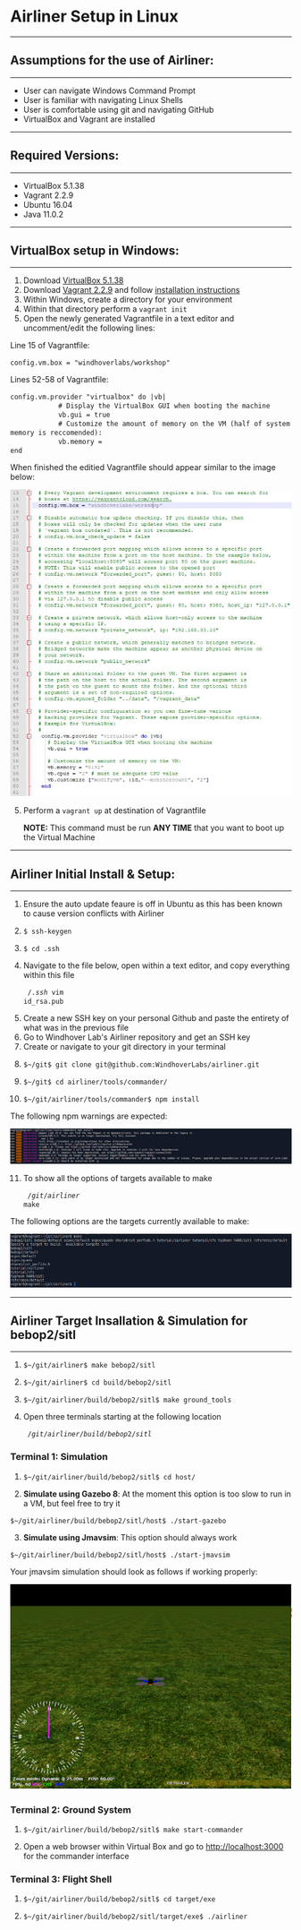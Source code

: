 # Airliner Setup in Linux
***
## Assumptions for the use of Airliner:
***
* User can navigate Windows Command Prompt
* User is familiar with navigating Linux Shells
* User is comfortable using git and navigating GitHub
* VirtualBox and Vagrant are installed

***
## Required Versions:
***
* VirtualBox 5.1.38
* Vagrant 2.2.9
* Ubuntu 16.04
* Java 11.0.2

***
## VirtualBox setup in Windows:
***

1. Download [VirtualBox 5.1.38](https://www.virtualbox.org/wiki/Download_Old_Builds_5_1 "VirtualBox 5.1.38")
2. Download [Vagrant 2.2.9](https://www.vagrantup.com/downloads "Vagrant 2.2.9") and follow [installation instructions](https://www.vagrantup.com/docs/installation)
2. Within Windows, create a directory for your environment
3. Within that directory perform a `vagrant init`
4. Open the newly generated Vagrantfile in a text editor and uncomment/edit the following lines: 

Line 15 of Vagrantfile:

<pre><code>config.vm.box = "windhoverlabs/workshop"</code></pre>

Lines 52-58 of Vagrantfile:

<pre><code>config.vm.provider "virtualbox" do |vb|
            # Display the VirtualBox GUI when booting the machine
            vb.gui = true
            # Customize the amount of memory on the VM (half of system memory is reccomended):
            vb.memory = 
end</code></pre>

When finished the editied Vagrantfile should appear similar to the image below:

![1](resources/vagrantfile_setup.JPG "Edited Vagrantfile")

5. Perform a `vagrant up` at destination of Vagrantfile

	**NOTE:** This command must be run **ANY TIME** that you want to boot up the Virtual Machine

***
## Airliner Initial Install & Setup:
***


1. Ensure the auto update feaure is off in Ubuntu as this has been known to cause version conflicts with Airliner
2. <pre><code>$ ssh-keygen</code></pre>
3. <pre><code>$ cd .ssh</code></pre>
4. Navigate to the file below, open within a text editor, and copy everything within this file <pre><code>$~/.ssh$ vim id_rsa.pub </code></pre> 
5. Create a new SSH key on your personal Github and paste the entirety of what was in the previous file
6. Go to Windhover Lab's Airliner repository and get an SSH key
7. Create or navigate to your git directory in your terminal
8. <pre><code>$~/git$ git clone git@github.com:WindhoverLabs/airliner.git</code></pre>
9. <pre><code>$~/git$ cd airliner/tools/commander/</code></pre>
10. <pre><code>$~/git/airliner/tools/commander$ npm install</code></pre>

The following npm warnings are expected:

![2](resources/npm_install.png "NPM Warnings")

11. To show all the options of targets available to make <pre><code>$~/git/airliner$ make</code></pre> 

The following options are the targets currently available to make:

![3](resources/make_list_of_builds.png "List of Targets")

***
## Airliner Target Insallation & Simulation for bebop2/sitl
***
1. <pre><code>$~/git/airliner$ make bebop2/sitl </code></pre>
2. <pre><code>$~/git/airliner$ cd build/bebop2/sitl </code></pre>
3. <pre><code>$~/git/airliner/build/bebop2/sitl$ make ground_tools</code></pre>
4. Open three terminals starting at the following location <pre><code>$~/git/airliner/build/bebop2/sitl$ </code></pre> 

### Terminal 1: Simulation

1. <pre><code>$~/git/airliner/build/bebop2/sitl$ cd host/ </code></pre>
2. **Simulate using Gazebo 8**: At the moment this option is too slow to run in a VM, but feel free to try it 
<pre><code>$~/git/airliner/build/bebop2/sitl/host$ ./start-gazebo</code></pre> 
3. **Simulate using Jmavsim**: This option should always work 
<pre><code>$~/git/airliner/build/bebop2/sitl/host$ ./start-jmavsim</code></pre> 

Your jmavsim simulation should look as follows if working properly:

![4](resources/jmavsim_start.png "Jmavsim Sucessful")


### Terminal 2: Ground System
1. <pre><code>$~/git/airliner/build/bebop2/sitl$ make start-commander</code></pre>
2. Open a web browser within Virtual Box and go to [http://localhost:3000](http://localhost:3000 "localhost:3000") for the commander interface


### Terminal 3: Flight Shell
1. <pre><code>$~/git/airliner/build/bebop2/sitl$ cd target/exe </code></pre>
2. <pre><code>$~/git/airliner/build/bebop2/sitl/target/exe$ ./airliner </code></pre>
